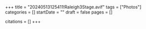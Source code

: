 +++
title = "20240513125411!Raleigh3Stage.avif"
tags = ["Photos"]
categories = []
startDate = ""
draft = false
pages = []

citations = []
+++
